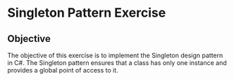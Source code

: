 # Singleton Pattern Exercise

## Objective

The objective of this exercise is to implement the Singleton design pattern in C#. The Singleton pattern ensures that a class has only one instance and provides a global point of access to it.

